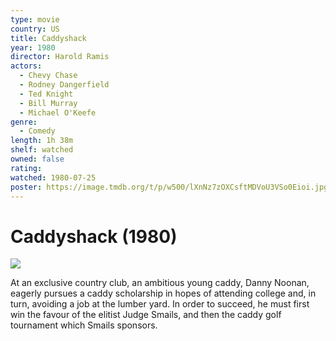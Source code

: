 ```yaml
---
type: movie
country: US
title: Caddyshack
year: 1980
director: Harold Ramis
actors:
  - Chevy Chase
  - Rodney Dangerfield
  - Ted Knight
  - Bill Murray
  - Michael O'Keefe
genre:
  - Comedy
length: 1h 38m
shelf: watched
owned: false
rating:
watched: 1980-07-25
poster: https://image.tmdb.org/t/p/w500/lXnNz7zOXCsftMDVoU3VSo0Eioi.jpg
---
```


# Caddyshack (1980)

![](https://image.tmdb.org/t/p/w500/lXnNz7zOXCsftMDVoU3VSo0Eioi.jpg)

At an exclusive country club, an ambitious young caddy, Danny Noonan, eagerly pursues a caddy scholarship in hopes of attending college and, in turn, avoiding a job at the lumber yard. In order to succeed, he must first win the favour of the elitist Judge Smails, and then the caddy golf tournament which Smails sponsors.